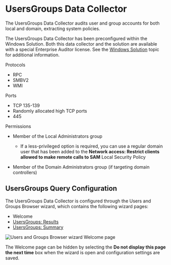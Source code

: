 # UsersGroups Data Collector

The UsersGroups Data Collector audits user and group accounts for both local and domain, extracting
system policies.

The UsersGroups Data Collector has been preconfigured within the Windows Solution. Both this data
collector and the solution are available with a special Enterprise Auditor license. See the
[Windows Solution](/docs/accessanalyzer/11.6/solutions/windows/overview.md)
topic for additional information.

Protocols

- RPC
- SMBV2
- WMI

Ports

- TCP 135-139
- Randomly allocated high TCP ports
- 445

Permissions

- Member of the Local Administrators group

    - If a less-privileged option is required, you can use a regular domain user that has been added
      to the **Network access: Restrict clients allowed to make remote calls to SAM** Local Security
      Policy

- Member of the Domain Administrators group (if targeting domain controllers)

## UsersGroups Query Configuration

The UsersGroups Data Collector is configured through the Users and Groups Browser wizard, which
contains the following wizard pages:

- Welcome
- [UsersGroups: Results](/docs/accessanalyzer/11.6/admin/datacollector/usersgroups/results.md)
- [UsersGroups: Summary](/docs/accessanalyzer/11.6/admin/datacollector/usersgroups/summary.md)

![Users and Groups Browser wizard Welcome page](/img/versioned_docs/activitymonitor_7.1/activitymonitor/install/welcome.webp)

The Welcome page can be hidden by selecting the **Do not display this page the next time** box when
the wizard is open and configuration settings are saved.
